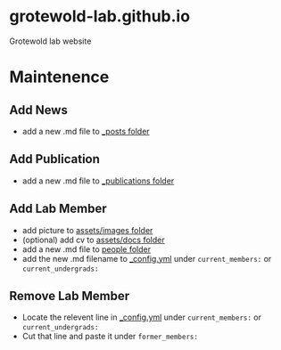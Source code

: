 # grotewold-lab.github.io
Grotewold lab website

# Maintenence

## Add News

- add a new .md file to [_posts folder](_posts)

## Add Publication

- add a new .md file to [_publications folder](_publications)

## Add Lab Member

- add picture to [assets/images folder](assets/images)
- (optional) add cv to [assets/docs folder](assets/docs)
- add a new .md file to [people folder](people) 
- add the new .md filename to [_config.yml](_config.yml) under `current_members:` or `current_undergrads:`

## Remove Lab Member

- Locate the relevent line in [_config.yml](_config.yml) under `current_members:` or `current_undergrads:`
- Cut that line and paste it under `former_members:`
